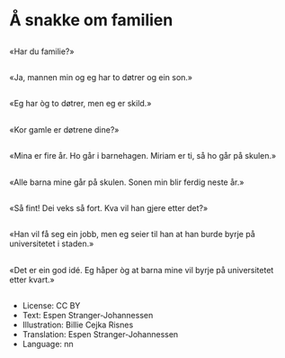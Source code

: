 # Å snakke om familien

##
«Har du familie?»

##
«Ja, mannen min og eg har to døtrer og ein son.»

##
«Eg har òg to døtrer, men eg er skild.»

##
«Kor gamle er døtrene dine?»

##
«Mina er fire år. Ho går i barnehagen. Miriam er ti, så ho går på skulen.»

##
«Alle barna mine går på skulen. Sonen min blir ferdig neste år.»

##
«Så fint! Dei veks så fort. Kva vil han gjere etter det?»

##
«Han vil få seg ein jobb, men eg seier til han at han burde byrje på universitetet i staden.»

##
«Det er ein god idé. Eg håper òg at barna mine vil byrje på universitetet etter kvart.»

##
* License: CC BY
* Text: Espen Stranger-Johannessen
* Illustration: Billie Cejka Risnes
* Translation: Espen Stranger-Johannessen
* Language: nn
